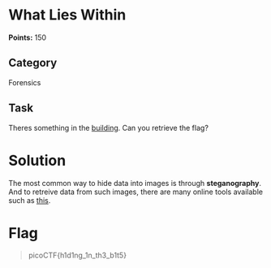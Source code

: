 # What Lies Within
**Points:** 150

## Category
Forensics

## Task
Theres something in the [building](https://2019shell1.picoctf.com/static/aec3861fc4d5bce4d39dc0db196426de/buildings.png). Can you retrieve the flag?

# Solution
The most common way to hide data into images is through **steganography**. And to retreive data from such images, there are many online tools available such as [this](http://stylesuxx.github.io/steganography/).

# Flag
> picoCTF{h1d1ng_1n_th3_b1t5}
